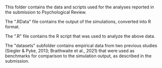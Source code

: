 This folder contains the data and scripts used for the analyses reported in the submission to Psychological Review.

The ".RData" file contains the output of the simulations, converted into R format.

The ".R" file contains the R script that was used to analyze the above data.

The "datasets" subfolder contains empirical data from two previous studies (Siegler & Pyke, 2013; Braithwaite et al., 2021) that were used as benchmarks for comparison to the simulation output, as described in the submission.
